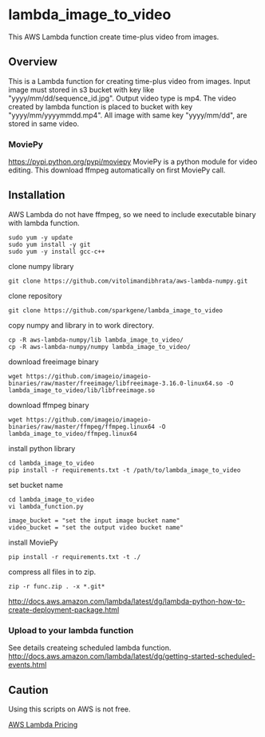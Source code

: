 # lambda_image_to_video
This AWS Lambda function create time-plus video from images.

## Overview

This is a Lambda function for creating time-plus video from images.
Input image must stored in s3 bucket with key like "yyyy/mm/dd/sequence_id.jpg".
Output video type is mp4. The video created by lambda function is placed to bucket with key "yyyy/mm/yyyymmdd.mp4".
All image with same key "yyyy/mm/dd", are stored in same video.

### MoviePy
https://pypi.python.org/pypi/moviepy
MoviePy is a python module for video editing.
This download ffmpeg automatically on first MoviePy call.

## Installation

AWS Lambda do not have ffmpeg, so we need to include executable binary with lambda function.
```
sudo yum -y update
sudo yum install -y git
sudo yum -y install gcc-c++
```

clone numpy library
```
git clone https://github.com/vitolimandibhrata/aws-lambda-numpy.git
```

clone repository
```
git clone https://github.com/sparkgene/lambda_image_to_video
```

copy numpy and library in to work directory.
```
cp -R aws-lambda-numpy/lib lambda_image_to_video/
cp -R aws-lambda-numpy/numpy lambda_image_to_video/
```

download freeimage binary
```
wget https://github.com/imageio/imageio-binaries/raw/master/freeimage/libfreeimage-3.16.0-linux64.so -O lambda_image_to_video/lib/libfreeimage.so
```

download ffmpeg binary
```
wget https://github.com/imageio/imageio-binaries/raw/master/ffmpeg/ffmpeg.linux64 -O lambda_image_to_video/ffmpeg.linux64
```

install python library
```
cd lambda_image_to_video
pip install -r requirements.txt -t /path/to/lambda_image_to_video
```

set bucket name
```
cd lambda_image_to_video
vi lambda_function.py

image_bucket = "set the input image bucket name"
video_bucket = "set the output video bucket name"
```

install MoviePy
```
pip install -r requirements.txt -t ./
```

compress all files in to zip.
```
zip -r func.zip . -x *.git*
```
http://docs.aws.amazon.com/lambda/latest/dg/lambda-python-how-to-create-deployment-package.html

### Upload to your lambda function
  See details createing scheduled lambda function.
  http://docs.aws.amazon.com/lambda/latest/dg/getting-started-scheduled-events.html

## Caution

Using this scripts on AWS is not free.

[AWS Lambda Pricing](https://aws.amazon.com/lambda/pricing/)
